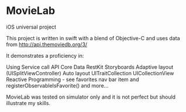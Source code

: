 # MovieLab
iOS universal project

This project is written in swift with a blend of Objective-C and uses data from http://api.themoviedb.org/3/

It demonstrates a proficiency in:

Using Service call API
Core Data
RestKit
Storyboards
Adaptive layout (UISplitViewController)
Auto layout
UITraitCollection
UICollectionView
Reactive Programming - see favorites nav bar item and registerObservableIsFavorite()
and more...

MovieLab was tested on simulator only and it is not perfect but should illustrate my skills.
